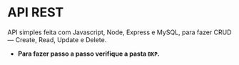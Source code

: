 # API REST

API simples feita com Javascript, Node, Express e MySQL, para fazer CRUD — Create, Read, Update e Delete.

- **Para fazer passo a passo verifique a pasta `BKP`.**
